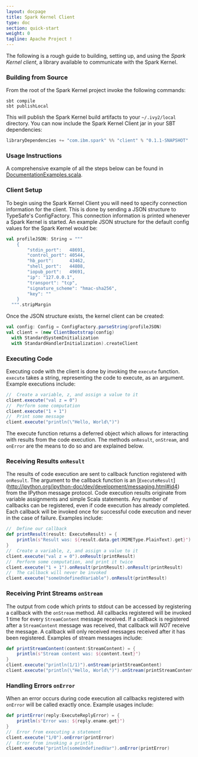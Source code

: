 ```yaml
---
layout: docpage
title: Spark Kernel Client
type: doc
section: quick-start
weight: 0
tagline: Apache Project !
---
```


The following is a rough guide to building, setting up, and using the _Spark Kernel client_, a library available to communicate with the Spark Kernel.

### Building from Source ###

From the root of the Spark Kernel project invoke the following commands: 
```
sbt compile
sbt publishLocal
```

This will publish the Spark Kernel build artifacts to your `~/.ivy2/local`
directory. You can now include the Spark Kernel Client jar in your SBT 
dependencies:

```scala
libraryDependencies += "com.ibm.spark" %% "client" % "0.1.1-SNAPSHOT"
```

### Usage Instructions ###

A comprehensive example of all the steps below can be found in [DocumentationExamples.scala](https://github.com/ibm-et/spark-kernel/blob/master/client/src/test/scala/examples/DocumentationExamples.scala).

### Client Setup ###

To begin using the Spark Kernel Client you will need to specify connection 
information for the client. This is done by sending a JSON structure to 
TypeSafe's ConfigFactory. This connection information is printed whenever a 
Spark Kernel is started. An example JSON structure for the default config values
for the Spark Kernel would be:

```scala
val profileJSON: String = """
    {
        "stdin_port":   48691,
        "control_port": 40544,
        "hb_port":      43462,
        "shell_port":   44808,
        "iopub_port":   49691,
        "ip": "127.0.0.1",
        "transport": "tcp",
        "signature_scheme": "hmac-sha256",
        "key": ""
    }
  """.stripMargin
```

Once the JSON structure exists, the kernel client can be created:

```scala
val config: Config = ConfigFactory.parseString(profileJSON)
val client = (new ClientBootstrap(config) 
  with StandardSystemInitialization
  with StandardHandlerInitialization).createClient
```

### Executing Code ###

Executing code with the client is done by invoking the `execute` function. 
`execute` takes a string, representing the code to execute, as an argument. 
Example executions include:
 
```scala
//  Create a variable, z, and assign a value to it
client.execute("val z = 0")
//  Perform some computation 
client.execute("1 + 1")
//  Print some message 
client.execute("println(\"Hello, World\")")
```

The execute function returns a deferred object which allows for interacting
with results from the code execution. The methods `onResult`, `onStream`, and 
`onError` are the means to do so and are explained below.

### Receiving Results `onResult` ###

The results of code execution are sent to callback function registered with
`onResult`. The argument to the callback function is an [`ExecuteResult`]
(http://ipython.org/ipython-doc/dev/development/messaging.html#id4) from the
IPython message protocol. Code execution results originate from variable 
assignments and simple Scala statements. Any number of callbacks can be 
registered, even if code execution has already completed. Each callback will be 
invoked once for successful code execution and never in the case of failure. 
Examples include:  

```scala
//  Define our callback
def printResult(result: ExecuteResult) = {
    println(s"Result was: ${result.data.get(MIMEType.PlainText).get}")
}
//  Create a variable, z, and assign a value to it
client.execute("val z = 0").onResult(printResult)
//  Perform some computation, and print it twice 
client.execute("1 + 1").onResult(printResult).onResult(printResult)
//  The callback will never be invoked 
client.execute("someUndefinedVariable").onResult(printResult)
```

### Receiving Print Streams `onStream` ###

The output from code which prints to stdout can be accessed by registering a 
callback with the `onStream` method. All callbacks registered will be invoked
1 time for every `StreamContent` message received. If a callback is registered
after a `StreamContent` message was received, that callback will *NOT* receive
the message. A callback will only received messages received after it has been 
registered. Examples of stream messages include:

```scala
def printStreamContent(content:StreamContent) = {
    println(s"Stream content was: ${content.text}")
}
client.execute("println(1/1)").onStream(printStreamContent)
client.execute("println(\"Hello, World\")").onStream(printStreamContent)
```

### Handling Errors `onError` ###

When an error occurs during code execution all callbacks registered with 
`onError` will be called exactly once. Example usages include:

```scala
def printError(reply:ExecuteReplyError) = {
    println(s"Error was: ${reply.ename.get}")
}
//  Error from executing a statement
client.execute("1/0").onError(printError)
//  Error from invoking a println
client.execute("println(someUndefinedVar").onError(printError)
```

